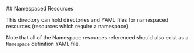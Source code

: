 ## Namespaced Resources

This directory can hold directories and YAML files for namespaced resources (resources which require a namespace).

Note that all of the Namespace resources referenced should also exist as a `Namespace` definition YAML file.